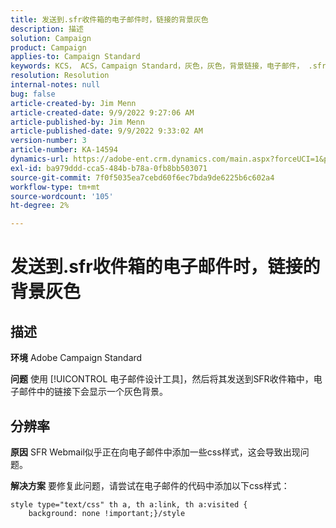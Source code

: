 ```yaml
---
title: 发送到.sfr收件箱的电子邮件时，链接的背景灰色
description: 描述
solution: Campaign
product: Campaign
applies-to: Campaign Standard
keywords: KCS， ACS，Campaign Standard，灰色，灰色，背景链接，电子邮件， .sfr收件箱， Email Designer
resolution: Resolution
internal-notes: null
bug: false
article-created-by: Jim Menn
article-created-date: 9/9/2022 9:27:06 AM
article-published-by: Jim Menn
article-published-date: 9/9/2022 9:33:02 AM
version-number: 3
article-number: KA-14594
dynamics-url: https://adobe-ent.crm.dynamics.com/main.aspx?forceUCI=1&pagetype=entityrecord&etn=knowledgearticle&id=ad383a90-2130-ed11-9db1-0022480866ad
exl-id: ba979ddd-cca5-484b-b78a-0fb8bb503071
source-git-commit: 7f0f5035ea7cebd60f6ec7bda9de6225b6c602a4
workflow-type: tm+mt
source-wordcount: '105'
ht-degree: 2%

---
```


# 发送到.sfr收件箱的电子邮件时，链接的背景灰色

## 描述


<b>环境</b>
Adobe Campaign Standard

<b>问题</b>
使用 [!UICONTROL 电子邮件设计工具]，然后将其发送到SFR收件箱中，电子邮件中的链接下会显示一个灰色背景。


## 分辨率


<b>原因</b>
SFR Webmail似乎正在向电子邮件中添加一些css样式，这会导致出现问题。

<b>解决方案</b>
要修复此问题，请尝试在电子邮件的代码中添加以下css样式：


```
style type="text/css" th a, th a:link, th a:visited {
    background: none !important;}/style
```
